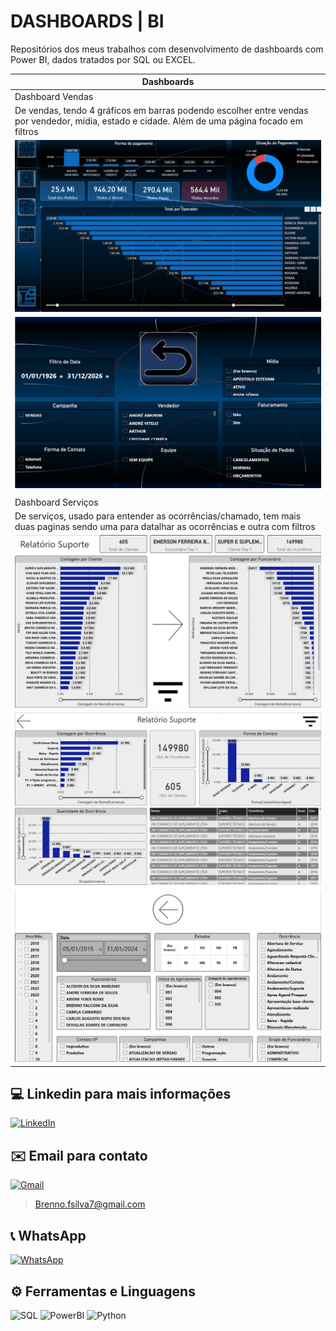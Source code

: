 # DASHBOARDS | BI

Repositórios dos meus trabalhos com desenvolvimento de dashboards com Power BI, dados tratados por SQL ou EXCEL.


|Dashboards|
|----------|
|Dashboard Vendas|
|De vendas, tendo 4 gráficos em barras podendo escolher entre vendas por vendedor, midia, estado e cidade. Além de uma página focado em filtros|
|![Foto do Dashboard ven](https://github.com/bfsilva7/BI_Projects/blob/main/Dash_vendas.png?raw=true)|
|![Foto do Dashboard venFiltro](https://github.com/bfsilva7/BI_Projects/blob/main/Dash_venFiltro.png?raw=true)|
||
|Dashboard Serviços|
|De serviços, usado para entender as ocorrências/chamado, tem mais duas paginas sendo uma para datalhar as ocorrências e outra com filtros|
|![Foto do Dashboard serv](https://github.com/bfsilva7/BI_Projects/blob/main/Dash_serv1.png)|
|![Foto do Dashboard servDet](https://github.com/bfsilva7/BI_Projects/blob/main/Dash_servDet.png)|
|![Foto do Dashboard servFiltro](https://github.com/bfsilva7/BI_Projects/blob/main/Dash_servFiltro.png)|


## 💻 Linkedin para mais informações
[![LinkedIn](https://img.shields.io/badge/LinkedIn-0077B5?style=for-the-badge&logo=linkedin&logoColor=white)](https://www.linkedin.com/in/brenno-silva-657a3b1bb/)

## ✉️ Email para contato
[![Gmail](https://img.shields.io/badge/Gmail-333333?style=for-the-badge&logo=gmail&logoColor=red)](mailto:Brenno.fsilva7@gmail.com)
> Brenno.fsilva7@gmail.com

## 📞 WhatsApp
[![WhatsApp](https://img.shields.io/badge/WhatsApp-25D366?style=for-the-badge&logo=whatsapp&logoColor=white)](https://wa.me/5511912435121)

## ⚙️ Ferramentas e Linguagens
![SQL](https://img.shields.io/badge/SQL-3670A0?style=for-the-badge&logo=SQL&logoColor=ffdd54)
![PowerBI](https://img.shields.io/badge/power_BI-3670A0?style=for-the-badge&logo=powerBI&logoColor=ffdd54)
![Python](https://img.shields.io/badge/python-3670A0?style=for-the-badge&logo=pytho&logoColor=ffdd54)
